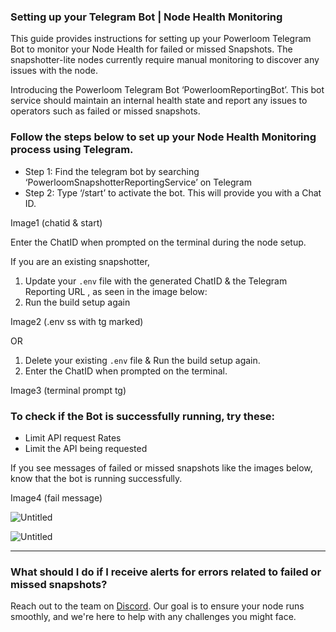 ### Setting up your Telegram Bot | Node Health Monitoring 

This guide provides instructions for setting up your Powerloom Telegram Bot to monitor your Node Health for failed or missed Snapshots. The snapshotter-lite nodes currently require manual monitoring to discover any issues with the node.

Introducing the Powerloom Telegram Bot ‘PowerloomReportingBot’. This bot service should maintain an internal health state and report any issues to operators such as failed or missed snapshots. 

### Follow the steps below to set up your Node Health Monitoring process using Telegram.

- Step 1: Find the telegram bot by searching ‘PowerloomSnapshotterReportingService’ on Telegram
- Step 2: Type ‘/start’ to activate the bot. This will provide you with a Chat ID.

Image1 (chatid & start)

Enter the ChatID when prompted on the terminal during the node setup. 

If you are an existing snapshotter, 
1. Update your `.env` file with the generated ChatID & the Telegram Reporting URL , as seen in the image below: 
2. Run the build setup again

Image2 (.env ss with tg marked)

OR

1. Delete your existing `.env` file & Run the build setup again.
2. Enter the ChatID when prompted on the terminal.

Image3 (terminal prompt tg)


### To check if the Bot is successfully running, try these:

- Limit API request Rates
- Limit the API being requested

If you see messages of failed or missed snapshots like the images below, know that the bot is running successfully. 

Image4 (fail message)

![Untitled](https://prod-files-secure.s3.us-west-2.amazonaws.com/0c23e60c-6343-4793-90be-1ef4d172143a/eb0ad172-db9b-4671-b1f4-b7eaf2b3de28/Untitled.png)

![Untitled](https://prod-files-secure.s3.us-west-2.amazonaws.com/0c23e60c-6343-4793-90be-1ef4d172143a/bb40c964-cc51-49ac-aecd-a35589c0cad8/Untitled.png)

---

### What should I do if I receive alerts for errors related to failed or missed snapshots?
Reach out to the team on [Discord](https://discord.com/invite/powerloom). Our goal is to ensure your node runs smoothly, and we're here to help with any challenges you might face.
